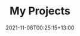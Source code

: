 ---
title: "My Projects"
date: 2021-11-08T00:25:15+13:00
draft: false

description: "A selection of my web and app projects. I developed these with clarity, utility, speed and/or fun in mind. Contact me for your next project today."

comments: "Most of the projects here are from work or stuff I wrote in my spare time to automate work. I'm a bit lazy with other pet projects - game dev has my interest, but I still don't know what kind of game I want to make after almost a year. But anyway..."


completed: Completed, or mostly completed. The barebones exist, but I may upgrade stuff later, whether it be refactoring, adding more features and missing tests, or making stuff look a bit better.

planned: In progress, or simply planned. The ideas exist, but the time doesn't. Wish I had more time.
---
